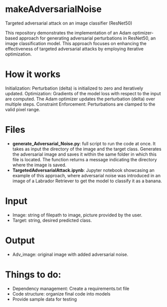 # makeAdversarialNoise
Targeted adversarial attack on an image classifier (ResNet50)

This repository demonstrates the implementation of an Adam optimizer-based approach for generating adversarial perturbations in ResNet50, an image classification model. This approach focuses on enhancing the effectiveness of targeted adversarial attacks by employing iterative optimization.

# How it works 
Initialization: Perturbation (delta) is initialized to zero and iteratively updated.
Optimization: Gradients of the model loss with respect to the input are computed. The Adam optimizer updates the perturbation (delta) over multiple steps.
Constraint Enforcement: Perturbations are clamped to the valid pixel range. 

# Files 
- **generate_Adversarial_Noise.py**: full script to run the code at once. It takes as input the directory of the image and the target class. Generates the adversarial image and saves it within the same folder in which this file is located. The function returns a message indicating the directory where the image is saved. 
- **TargetedAdversarialAttack.ipynb**: Jupyter notebook showcasing an example of this approach, where adversarial noise was introduced in an image of a Labrador Retriever to get the model to classify it as a banana. 

# Input 
- Image: string of filepath to image, picture provided by the user. 
- Target: string, desired predicted class. 

# Output 
- Adv_image: original image with added adversarial noise. 

# Things to do: 
- Dependency management: Create a requirements.txt file
- Code structure: organize final code into models
- Provide sample data for testing
